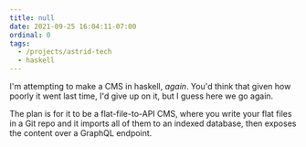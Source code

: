 ```yaml
---
title: null
date: 2021-09-25 16:04:11-07:00
ordinal: 0
tags:
  - /projects/astrid-tech
  - haskell
---
```


I'm attempting to make a CMS in haskell, _again_. You'd think that given how
poorly it went last time, I'd give up on it, but I guess here we go again.

The plan is for it to be a flat-file-to-API CMS, where you write your flat files
in a Git repo and it imports all of them to an indexed database, then exposes
the content over a GraphQL endpoint.

